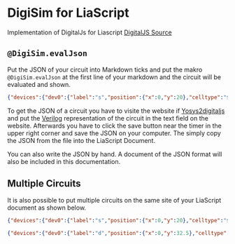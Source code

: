 <!--
author:   Yannik Höll

email:    labruzzler@gmail.com

version:  0.0.1

language: en

narrator: US English Female

script:   https://tilk.github.io/digitaljs/main.js

@DigiSim.evalJson: @DigiSim._evalJson_(@uid,```@0```)

@DigiSim._evalJson_
<script>
function createCircuit() {
  const div = document.getElementById("@0");

  const json = JSON.parse(`@1`);

  const circuit = new digitaljs.Circuit(json);
  const paper = circuit.displayOn(div);
  circuit.start();
}

createCircuit();
</script>

<div id="@0">Loading Circuit</div>
@end

dark: true
-->

# DigiSim for LiaScript

Implementation of DigitalJs for Liascript
[DigitalJS Source](https://github.com/tilk/digitaljs)


## `@DigiSim.evalJson`

Put the JSON of your circuit into Markdown ticks and put the makro `@DigiSim.evalJson` at the first line of your markdown and the circuit will be evaluated and shown.

``` json @DigiSim.evalJson
{"devices":{"dev0":{"label":"s","position":{"x":0,"y":20},"celltype":"$button","propagation":0},"dev1":{"label":"r","position":{"x":155,"y":75},"celltype":"$button","propagation":0},"dev2":{"label":"q","position":{"x":480,"y":55},"celltype":"$lamp","propagation":1},"dev3":{"label":"nq","position":{"x":325,"y":0},"celltype":"$lamp","propagation":1},"dev6":{"label":"$or$_input.sv:7$1","position":{"x":310,"y":50},"celltype":"$nor","propagation":1,"bits":1},"dev7":{"label":"$or$_input.sv:8$3","position":{"x":140,"y":15},"celltype":"$nor","propagation":1,"bits":1}},"connectors":[{"from":{"id":"dev0","port":"out"},"to":{"id":"dev7","port":"in1"},"name":"s","vertices":[]},{"from":{"id":"dev1","port":"out"},"to":{"id":"dev6","port":"in1"},"name":"r","vertices":[]},{"from":{"id":"dev6","port":"out"},"to":{"id":"dev2","port":"in"},"name":"q","vertices":[]},{"from":{"id":"dev6","port":"out"},"to":{"id":"dev7","port":"in2"},"name":"q","vertices":[]},{"from":{"id":"dev7","port":"out"},"to":{"id":"dev3","port":"in"},"name":"nq","vertices":[]},{"from":{"id":"dev7","port":"out"},"to":{"id":"dev6","port":"in2"},"name":"nq","vertices":[]}],"subcircuits":{}}
```

To get the JSON of a circuit you have to visite the website if [Yosys2digitaljs](https://digitaljs.tilk.eu/) and put the [Verilog](https://en.wikipedia.org/wiki/Verilog) representation of the circuit in the text field on the website. Afterwards you have to click the save button near the timer in the upper right corner and save the JSON on your computer. The simply copy the JSON from the file into the LiaScript Document.

You can also write the JSON by hand. A document of the JSON format will also be included in this documentation.

## Multiple Circuits

It is also possible to put multiple circuits on the same site of your LiaScript document as shown below.

``` json @DigiSim.evalJson
{"devices":{"dev0":{"label":"s","position":{"x":0,"y":20},"celltype":"$button","propagation":0},"dev1":{"label":"r","position":{"x":155,"y":75},"celltype":"$button","propagation":0},"dev2":{"label":"q","position":{"x":480,"y":55},"celltype":"$lamp","propagation":1},"dev3":{"label":"nq","position":{"x":325,"y":0},"celltype":"$lamp","propagation":1},"dev6":{"label":"$or$_input.sv:7$1","position":{"x":310,"y":50},"celltype":"$nor","propagation":1,"bits":1},"dev7":{"label":"$or$_input.sv:8$3","position":{"x":140,"y":15},"celltype":"$nor","propagation":1,"bits":1}},"connectors":[{"from":{"id":"dev0","port":"out"},"to":{"id":"dev7","port":"in1"},"name":"s","vertices":[]},{"from":{"id":"dev1","port":"out"},"to":{"id":"dev6","port":"in1"},"name":"r","vertices":[]},{"from":{"id":"dev6","port":"out"},"to":{"id":"dev2","port":"in"},"name":"q","vertices":[]},{"from":{"id":"dev6","port":"out"},"to":{"id":"dev7","port":"in2"},"name":"q","vertices":[]},{"from":{"id":"dev7","port":"out"},"to":{"id":"dev3","port":"in"},"name":"nq","vertices":[]},{"from":{"id":"dev7","port":"out"},"to":{"id":"dev6","port":"in2"},"name":"nq","vertices":[]}],"subcircuits":{}}
```

``` json @DigiSim.evalJson
{"devices":{"dev0":{"label":"d","position":{"x":0,"y":32.5},"celltype":"$button","propagation":0},"dev1":{"label":"e","position":{"x":0,"y":82.5},"celltype":"$button","propagation":0},"dev2":{"label":"q","position":{"x":650,"y":67.5},"celltype":"$lamp","propagation":1},"dev3":{"label":"nq","position":{"x":495,"y":0},"celltype":"$lamp","propagation":1},"dev4":{"label":"$and$_input.sv:11$5","position":{"x":310,"y":80},"celltype":"$and","propagation":1,"bits":1},"dev5":{"label":"$and$_input.sv:12$6","position":{"x":140,"y":5},"celltype":"$and","propagation":1,"bits":1},"dev7":{"label":"$not$_input.sv:13$7","position":{"x":140,"y":100},"celltype":"$not","propagation":1,"bits":1},"dev9":{"label":"$or$_input.sv:10$3","position":{"x":310,"y":5},"celltype":"$nor","propagation":1,"bits":1},"dev10":{"label":"$or$_input.sv:9$1","position":{"x":480,"y":62.5},"celltype":"$nor","propagation":1,"bits":1}},"connectors":[{"from":{"id":"dev0","port":"out"},"to":{"id":"dev5","port":"in2"},"name":"d","vertices":[]},{"from":{"id":"dev0","port":"out"},"to":{"id":"dev7","port":"in"},"name":"d","vertices":[]},{"from":{"id":"dev1","port":"out"},"to":{"id":"dev4","port":"in1"},"name":"e","vertices":[]},{"from":{"id":"dev1","port":"out"},"to":{"id":"dev5","port":"in1"},"name":"e","vertices":[]},{"from":{"id":"dev10","port":"out"},"to":{"id":"dev2","port":"in"},"name":"q","vertices":[]},{"from":{"id":"dev10","port":"out"},"to":{"id":"dev9","port":"in2"},"name":"q","vertices":[]},{"from":{"id":"dev9","port":"out"},"to":{"id":"dev3","port":"in"},"name":"nq","vertices":[]},{"from":{"id":"dev9","port":"out"},"to":{"id":"dev10","port":"in2"},"name":"nq","vertices":[]},{"from":{"id":"dev7","port":"out"},"to":{"id":"dev4","port":"in2"},"name":"nd","vertices":[]},{"from":{"id":"dev4","port":"out"},"to":{"id":"dev10","port":"in1"},"name":"r","vertices":[]},{"from":{"id":"dev5","port":"out"},"to":{"id":"dev9","port":"in1"},"name":"s","vertices":[]}],"subcircuits":{}}
```
